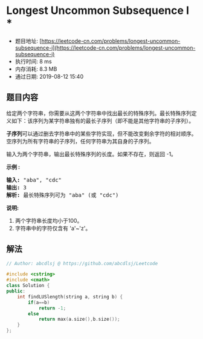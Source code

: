 # Longest Uncommon Subsequence I  *
- 题目地址: [https://leetcode-cn.com/problems/longest-uncommon-subsequence-i](https://leetcode-cn.com/problems/longest-uncommon-subsequence-i)
- 执行时间: 8 ms
- 内存消耗: 8.3 MB
- 通过日期: 2019-08-12 15:40

## 题目内容
<p>给定两个字符串，你需要从这两个字符串中找出最长的特殊序列。最长特殊序列定义如下：该序列为某字符串独有的最长子序列（即不能是其他字符串的子序列）。</p>

<p><strong>子序列</strong>可以通过删去字符串中的某些字符实现，但不能改变剩余字符的相对顺序。空序列为所有字符串的子序列，任何字符串为其自身的子序列。</p>

<p>输入为两个字符串，输出最长特殊序列的长度。如果不存在，则返回 -1。</p>

<p><strong>示例 :</strong></p>

<pre><strong>输入:</strong> "aba", "cdc"
<strong>输出:</strong> 3
<strong>解析:</strong> 最长特殊序列可为 "aba" (或 "cdc")
</pre>

<p><strong>说明:</strong></p>

<ol>
	<li>两个字符串长度均小于100。</li>
	<li>字符串中的字符仅含有 'a'~'z'。</li>
</ol>


## 解法
```cpp
// Author: abcdlsj @ https://github.com/abcdlsj/Leetcode

#include <cstring>
#include <cmath>
class Solution {
public:
    int findLUSlength(string a, string b) {
        if(a==b)
            return -1;
        else 
            return max(a.size(),b.size());
    }
};

```